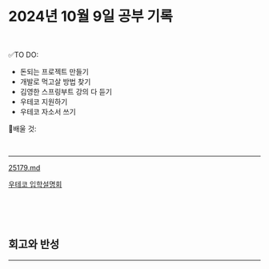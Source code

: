 # 2024년 10월 9일 공부 기록 

<br>

✅TO DO: 

- 돈되는 프로젝트 만들기
- 개발로 먹고살 방법 찾기
- 김영한 스프링부트 강의 다 듣기
- 우테코 지원하기
- 우테코 자소서 쓰기


💭배울 것:


<br>

---

[25179.md](..%2F..%2F..%2FAlgorithm%2FSolvedProblem%2F%EB%9E%9C%EB%8D%A4%EB%A7%88%EB%9D%BC%ED%86%A4%2F%EC%BD%94%EC%8A%A4019%2F25179%2F25179.md)


[우테코 입학설명회](https://www.youtube.com/live/QVItR4OTgP4?si=j84uwsSU7rl0TRXj)


<br><br><br>





## 회고와 반성

---


